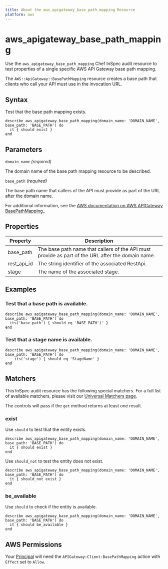 ```yaml
---
title: About the aws_apigateway_base_path_mapping Resource
platform: aws
---
```


# aws_apigateway_base_path_mapping

Use the `aws_apigateway_base_path_mapping` Chef InSpec audit resource to test properties of a single specific AWS API Gateway base path mapping.

The `AWS::ApiGateway::BasePathMapping` resource creates a base path that clients who call your API must use in the invocation URL.

## Syntax

Test that the base path mapping exists.

    describe aws_apigateway_base_path_mapping(domain_name: 'DOMAIN_NAME', base_path: 'BASE_PATH') do
      it { should exist }
    end

## Parameters

`domain_name` _(required)_

The domain name of the base path mapping resource to be described.

`base_path` _(required)_

The base path name that callers of the API must provide as part of the URL after the domain name.

For additional information, see the [AWS documentation on AWS APIGateway BasePathMapping.](https://docs.aws.amazon.com/AWSCloudFormation/latest/UserGuide/aws-resource-apigateway-basepathmapping.html).

## Properties

| Property | Description |
| --- | --- |
| base_path | The base path name that callers of the API must provide as part of the URL after the domain name. |
| rest_api_id | The string identifier of the associated RestApi.|
| stage | The name of the associated stage. |

## Examples

### Test that a base path is available.

    describe aws_apigateway_base_path_mapping(domain_name: 'DOMAIN_NAME', base_path: 'BASE_PATH') do
      its('base_path') { should eq 'BASE_PATH')' }
    end

### Test that a stage name is available.

    describe aws_apigateway_base_path_mapping(domain_name: 'DOMAIN_NAME', base_path: 'BASE_PATH') do
        its('stage') { should eq 'StageName' }
    end

## Matchers

This InSpec audit resource has the following special matchers. For a full list of available matchers, please visit our [Universal Matchers page](https://www.inspec.io/docs/reference/matchers/).

The controls will pass if the `get` method returns at least one result.

### exist

Use `should` to test that the entity exists.

    describe aws_apigateway_base_path_mapping(domain_name: 'DOMAIN_NAME', base_path: 'BASE_PATH') do
      it { should exist }
    end

Use `should_not` to test the entity does not exist.

    describe aws_apigateway_base_path_mapping(domain_name: 'DOMAIN_NAME', base_path: 'BASE_PATH') do
      it { should_not exist }
    end

### be_available

Use `should` to check if the entity is available.

    describe aws_apigateway_base_path_mapping(domain_name: 'DOMAIN_NAME', base_path: 'BASE_PATH') do
      it { should be_available }
    end

## AWS Permissions

Your [Principal](https://docs.aws.amazon.com/IAM/latest/UserGuide/intro-structure.html#intro-structure-principal) will need the `APIGateway:Client:BasePathMapping` action with `Effect` set to `Allow`.
